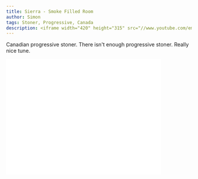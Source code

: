 ```yaml
---
title: Sierra - Smoke Filled Room
author: Simon
tags: Stoner, Progressive, Canada
description: <iframe width="420" height="315" src="//www.youtube.com/embed/kHbE3zIt9d0" frameborder="0" allowfullscreen></iframe>
---
```


Canadian progressive stoner. There isn't enough progressive stoner. Really nice tune.  

<iframe width="420" height="315" src="//www.youtube.com/embed/kHbE3zIt9d0" frameborder="0" allowfullscreen></iframe>
